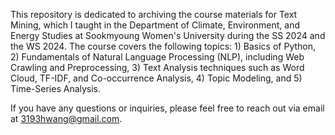 This repository is dedicated to archiving the course materials for Text Mining, which I taught in the Department of Climate, Environment, and Energy Studies at Sookmyoung Women's University during the SS 2024 and the WS 2024. The course covers the following topics: 1) Basics of Python, 2) Fundamentals of Natural Language Processing (NLP), including Web Crawling and Preprocessing, 3) Text Analysis techniques such as Word Cloud, TF-IDF, and Co-occurrence Analysis, 4) Topic Modeling, and 5) Time-Series Analysis.

If you have any questions or inquiries, please feel free to reach out via email at 3193hwang@gmail.com.
